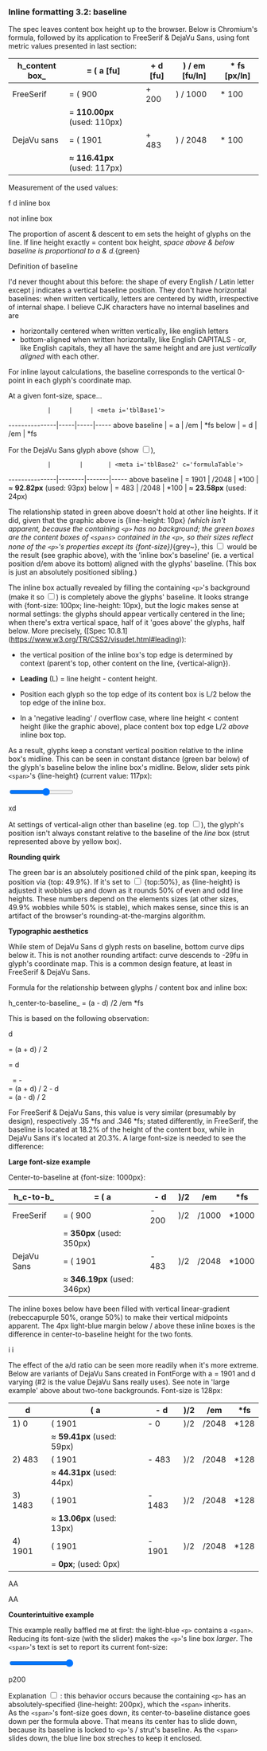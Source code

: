 ### Inline formatting 3.2: baseline

The spec leaves content box height up to the browser.  Below is Chromium's
formula, followed by its application to FreeSerif & DejaVu Sans, using
font metric values presented in last section:

 h_content box_ | = ( a [fu] | + d [fu] | ) / em [fu/ln] | * fs [px/ln] <meta c='formulaTable'>
----------------|------------|----------|----------------|-------------
FreeSerif       | = ( 900    | + 200    | ) / 1000       | * 100
                | = **110.00px** (used: 110px)
DejaVu sans     | = ( 1901   | + 483    | ) / 2048       | * 100        
                | &asymp; **116.41px** (used: 117px)

Measurement of the used values:

<!-------------------------------------------------------------------
---------------------------------------------------------------------
------------- EXAMPLE 1 ---------------------------------------------
---------------------------------------------------------------------
-------------------------------------------------------------------->
<div id='Ex01' class='exhibit'>
  <p id='Ex01p1'>
    <span id='Ex01s1'>f</span>
    <span id='Ex01s2'>d</span><!--
 --><span id='Ex01inlineBox'> inline box</span>
  </p>
  <div id='Ex01marker1'></div>
  <div id='Ex01marker2'></div>
  <div id='Ex01marker3'></div>
  <div id='Ex01marker4'></div>
  <p id='Ex01notInlineBox'><span>not inline box</span></p>
</div>

The proportion of ascent & descent to em sets the height of glyphs on the 
line.  If line height exactly = content box height, _space above & below 
baseline is proportional to a & d._{green}

<!-------------------------------------------------------------------
---------------------------------------------------------------------
------------- NOTE: BASELINE ----------------------------------------
---------------------------------------------------------------------
-------------------------------------------------------------------->
<div class='discloseC mdCaptureStart minorNote'></div>

Definition of baseline

I'd never thought about this before: the shape of every English / Latin letter 
except j indicates a vertical baseline position.  They don't have 
horizontal baselines: when written vertically, letters are centered by 
width, irrespective of internal shape.  I believe CJK characters have 
no internal baselines and are 

- horizontally centered when written vertically, like english letters
- bottom-aligned when written horizontally, like English CAPITALS -
  or, like English capitals, they all have the same height and are just
  _vertically aligned_ with each other.
  
For inline layout calculations, the baseline corresponds to the vertical 
0-point in each glyph's coordinate map.

<div class='mdCaptureEnd'></div>

At a given font-size, space...

               |     |     | <meta i='tblBase1'>
---------------|-----|-----|-----
above baseline | = a | /em | \*fs 
below          | = d | /em | \*fs

For the DejaVu Sans glyph above
(<label>show</label> <input type='checkbox' id='Ctr01chk1'>),

               |        |       | <meta i='tblBase2' c='formulaTable'>
---------------|--------|-------|-----
above baseline | = 1901 | /2048 | \*100 
               | &asymp; **92.82px** (used: 93px)
below          | = 483  | /2048 | \*100
               | &asymp; **23.58px** (used: 24px)

The relationship stated in green above doesn't hold at other line 
heights.  If it did, given that the graphic above is {line-height: 10px} 
_(which isn't apparent, because the containing `<p>` has no 
background; the green boxes are the content boxes of `<spans>` 
contained in the `<p>`, so their sizes reflect none of the `<p>`'s
properties except its {font-size})_{grey~},
<label>this</label> <input type='checkbox' id='Ctr01chkNotIB'> 
would be the result (see graphic above), with the 'inline box's baseline' (ie. a vertical
position d/em above its bottom) aligned with the glyphs' baseline.
(This box is just an absolutely positioned sibling.)

The inline box actually revealed by filling the containing `<p>`'s background
(<label>make it so</label> <input type='checkbox' id='Ctr01chkIB'>)
is completely above the glyphs' baseline.  It looks strange with
{font-size: 100px; line-height: 10px}, but the logic makes sense 
at normal settings: the glyphs should appear vertically centered 
in the line; when there's extra vertical space, half of it 'goes 
above' the glyphs, half below.  More precisely,
([Spec 10.8.1] (https://www.w3.org/TR/CSS2/visudet.html#leading)):

- the vertical position of the inline box's top edge is determined
  by context (parent's top, other content on the line, {vertical-align}).
  
- ____Leading____ (L) = line height - content height.

- Position each glyph so the top edge of its content box is L/2 below 
  the top edge of the inline box.
  
- In a 'negative leading' / overflow case, where line height &lt; content 
  height (like the graphic above), place content box top edge L/2 _above_ 
  inline box top.
  
As a result, glyphs keep a constant vertical position relative to the 
inline box's midline.  This can be seen in constant distance (green bar 
below) of the glyph's baseline below the inline box's midline.  Below, 
slider sets pink `<span>`'s {line-height} (current value:
<span id='Ex02sLH'>117px</span>):

<!-------------------------------------------------------------------
---------------------------------------------------------------------
------------- EXAMPLE 2 ---------------------------------------------
---------------------------------------------------------------------
-------------------------------------------------------------------->
<div id='Ex02container'>     
  <input id='Ctr02rng1' class='controls' type='range' value='117' max='200'>
  <p id='Ex02p1' class='exhibit'>
    <span id='Ex02strut'>x</span><!--
 --><span id='Ex02s1'>d<span id='Ex02marker1'></span></span>
  </p>
</div>

At settings of vertical-align other than baseline (eg. 
<label>top</label> <input id='Ex02chkVA' type='checkbox'>), the glyph's 
position isn't always constant relative to the baseline of the
_line_ box (strut represented above by yellow box).


<div class='discloseC mdCaptureStart'></div>

**Rounding quirk**

The green bar is an absolutely positioned child of the pink span, 
keeping its position via {top: 49.9%}.  If it's set to 
<input type='checkbox' id='Ex02chk1'> {<label>top:50%</label>},
as {line-height} is adjusted it wobbles up and down as it rounds 50% of
even and odd line heights.  These numbers depend on the elements sizes
(at other sizes, 49.9% wobbles while 50% is stable), which makes
sense, since this is an artifact of the browser's 
rounding-at-the-margins algorithm.

<div class='mdCaptureEnd'></div>

<!-------------------------------------------------------------------
---------------------------------------------------------------------
------------- NOTE: TYPOGRAPHIC AESTHETICS --------------------------
---------------------------------------------------------------------
-------------------------------------------------------------------->
<div class='discloseC mdCaptureStart'></div>

**Typographic aesthetics**

While stem of DejaVu Sans d glyph rests on baseline, bottom curve dips 
below it. This is not another rounding artifact: curve descends to -29fu 
in glyph's coordinate map.  This is a common design feature, at least in 
FreeSerif & DejaVu Sans.

<div class='mdCaptureEnd'></div>

Formula for the relationship between glyphs / content box and inline 
box:

h_center-to-baseline_ = (a - d) /2 /em \*fs <meta c='formulaMain'>

This is based on the following observation:

<!-------------------------------------------------------------------
---------------------------------------------------------------------
------------- EXAMPLE 3 ---------------------------------------------
---------------------------------------------------------------------
-------------------------------------------------------------------->
<div id='Ex03' class='exhibit'>
  <p id='Ex03p1'><span id='Ex03s1'>d</span></p>
  <div id='Ex03marker1'></div>
  <div id='Ex03marker2'></div>
  <div id='Ex03marker3'></div>
</div>

<div id='Ex03labels'>
  <p id='Ex03p2'><span class='rSq'></span> = (a + d) / 2&nbsp;</p>
  <p id='Ex03p3'><span class='bSq'></span> = d</p>
  <p id='Ex03p4'><span class='gSq'></span>&nbsp;
    <span>= <span class='rSq'></span> - <span class='bSq'></span><br>
          = (a + d) / 2 - d<br>
          = (a - d) / 2</span>
  </p>
</div>
   
For FreeSerif & DejaVu Sans, this value is very similar (presumably by 
design), respectively .35 \*fs and .346 \*fs; stated differently, in 
FreeSerif, the baseline is located at 18.2% of the height of the content 
box, while in DejaVu Sans it's located at 20.3%.  A large font-size is 
needed to see the difference:

<!-------------------------------------------------------------------
---------------------------------------------------------------------
------------- LARGE FONT-SIZE EXAMPLE -------------------------------
---------------------------------------------------------------------
-------------------------------------------------------------------->
<div class='discloseC mdCaptureStart'></div>

**Large font-size example**
 
Center-to-baseline at {font-size: 1000px}:

h_c-to-b_   | = ( a    | - d   | )/2 | /em   | \*fs <meta c='formulaTable'>
------------|----------|-------|-----|-------|-------
FreeSerif   | = ( 900  | - 200 | )/2 | /1000 | \*1000
            | = **350px** (used: 350px)
DejaVu Sans | = ( 1901 | - 483 | )/2 | /2048 | \*1000 
            | &asymp; **346.19px** (used: 346px)

The inline boxes below have been filled with vertical linear-gradient 
(rebeccapurple 50%, orange 50%) to make their vertical midpoints
apparent.  The 4px light-blue margin below / above these inline boxes
is the difference in center-to-baseline height for the two fonts.

<!-------------------------------------------------------------------
---------------------------------------------------------------------
------------- EXAMPLE 4 ---------------------------------------------
---------------------------------------------------------------------
-------------------------------------------------------------------->
<div id='Ex04' class='exhibit'>
  <p id='Ex04p1'>
    <span id='Ex04s1'>i</span>
    <span id='Ex04s2'>i</span>
  </p>
  <div id='Ex04marker1'></div>
  <div id='Ex04marker2'></div>
</div>

<div class='mdCaptureEnd'></div>


The effect of the a/d ratio can be seen more readily when it's more extreme.
Below are variants of DejaVu Sans created in FontForge with a = 1901 and d
varying (#2 is the value DejaVu Sans really uses). See note in 'large 
example' above about two-tone backgrounds.  Font-size is 128px:

d       | ( a    | - d    | )/2 | /em   | \*fs <meta i='Ex05tbl1' c='formulaTable'>
--------|--------|--------|-----|-------|------
1) 0    | ( 1901 | - 0    | )/2 | /2048 | \*128 
        | &asymp; **59.41px** (used: 59px)
2) 483  | ( 1901 | - 483  | )/2 | /2048 | \*128
        | &asymp; **44.31px** (used: 44px)
3) 1483 | ( 1901 | - 1483 | )/2 | /2048 | \*128 
        | &asymp; **13.06px** (used: 13px)
4) 1901 | ( 1901 | - 1901 | )/2 | /2048 | \*128 
        | =       **0px**;    (used: 0px)

<!-------------------------------------------------------------------
---------------------------------------------------------------------
------------- EXAMPLE 5 ---------------------------------------------
---------------------------------------------------------------------
-------------------------------------------------------------------->
<div id='Ex05' class='exhibit'>
  <p id='Ex05p1'>
    <span id='Ex05s1'>A</span><span id='Ex05s2'>A</span>
  </p>
  <p id='Ex05p2'>
    <span id='Ex05s3'>A</span><span id='Ex05s4'>A</span>
  </p>
  <div id='Ex05marker1'></div>
  <div id='Ex05marker2'></div>
  <div id='Ex05marker3'></div>
  <div id='Ex05marker4'></div>
</div>

<!-------------------------------------------------------------------
---------------------------------------------------------------------
------------- COUNTERINTUITIVE EXAMPLE ------------------------------
---------------------------------------------------------------------
-------------------------------------------------------------------->
<div class='discloseC mdCaptureStart'></div>

**Counterintuitive example**

This example really baffled me at first: the light-blue `<p>`
contains a `<span>`. Reducing its font-size (with the slider) makes 
the `<p>`'s line box _larger_.  The `<span>`'s text is set to report 
its current font-size:

<!-------------------------------------------------------------------
---------------------------------------------------------------------
------------- EXAMPLE 6 ---------------------------------------------
---------------------------------------------------------------------
-------------------------------------------------------------------->
<div id='Ex06container'>
  <input id='Ctr06rng1' class='controls' type='range' value='200' max='200'>
  <p id='Ex06p' class='exhibit'>
    <span id='Ex06strut'>p</span><span id='Ex06s1'>200</span>
  </p>
</div>

<label>Explanation</label> <input id='Ctr06chk1' type='checkbox'> :
this behavior occurs because the containing `<p>` has an 
absolutely-specified {line-height: 200px}, which the `<span>` inherits.  
As the `<span>`'s font-size goes down, its center-to-baseline distance 
goes down per the formula above.  That means its center has to slide 
down, because its baseline is locked to `<p>`'s / strut's baseline. 
As the `<span>` slides down, the blue line box streches to keep it
enclosed.

<div class='mdCaptureEnd'></div>





